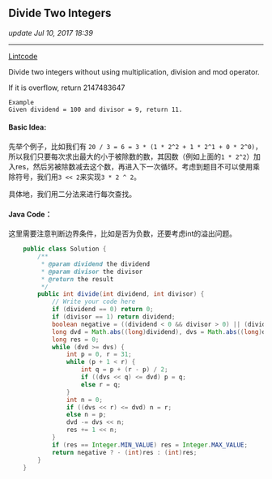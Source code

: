 ## Divide Two Integers
_update Jul 10, 2017 18:39_

---
[Lintcode](http://www.lintcode.com/en/problem/divide-two-integers/)

Divide two integers without using multiplication, division and mod operator.

If it is overflow, return 2147483647

    Example
    Given dividend = 100 and divisor = 9, return 11.
    
#### Basic Idea:
先举个例子，比如我们有 `20 / 3 = 6 = 3 * (1 * 2^2 + 1 * 2^1 + 0 * 2^0)`，所以我们只要每次求出最大的小于被除数的数，其因数（例如上面的`1 * 2^2`）加入res，然后另被除数减去这个数，再进入下一次循环。考虑到题目不可以使用乘除符号，我们用`3 << 2`来实现`3 * 2 ^ 2`。

具体地，我们用二分法来进行每次查找。

#### Java Code：
这里需要注意判断边界条件，比如是否为负数，还要考虑int的溢出问题。
```java
    public class Solution {
        /**
         * @param dividend the dividend
         * @param divisor the divisor
         * @return the result
         */
        public int divide(int dividend, int divisor) {
            // Write your code here
            if (dividend == 0) return 0;
            if (divisor == 1) return dividend;
            boolean negative = ((dividend < 0 && divisor > 0) || (dividend > 0 && divisor < 0));
            long dvd = Math.abs((long)dividend), dvs = Math.abs((long)divisor);
            long res = 0;
            while (dvd >= dvs) {
                int p = 0, r = 31;
                while (p + 1 < r) {
                    int q = p + (r - p) / 2;
                    if ((dvs << q) <= dvd) p = q;
                    else r = q;
                }
                int n = 0;
                if ((dvs << r) <= dvd) n = r;
                else n = p;
                dvd -= dvs << n;
                res += 1 << n;
            }
            if (res == Integer.MIN_VALUE) res = Integer.MAX_VALUE;
            return negative ? - (int)res : (int)res;
        }
    }
```